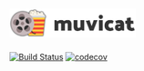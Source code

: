 # <img alt="Muvicat" src="https://raw.githubusercontent.com/ArnauBlanch/muvicat/develop/logo_readme.png" height="50" />

[![Build Status](https://travis-ci.org/ArnauBlanch/muvicat.svg?branch=feature/3-movie-list)](https://travis-ci.org/ArnauBlanch/muvicat)
[![codecov](https://codecov.io/gh/ArnauBlanch/muvicat/branch/feature/3-movie-list/graph/badge.svg)](https://codecov.io/gh/ArnauBlanch/muvicat/branch/feature/3-movie-list/)

